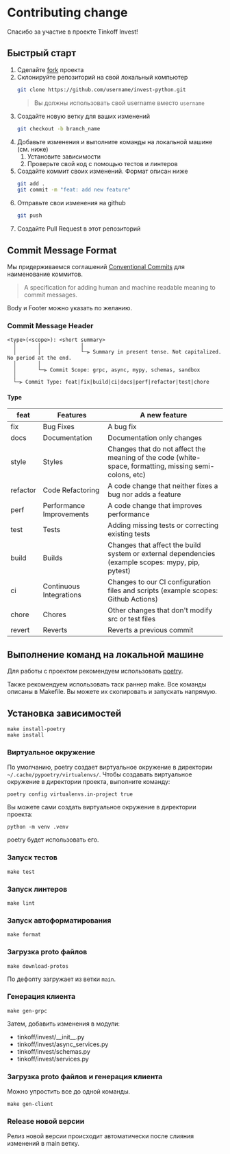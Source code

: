 # Contributing change

Спасибо за участие в проекте Tinkoff Invest!

## Быстрый старт

1. Сделайте [fork](https://github.com/RussianInvestments/invest-python/fork) проекта
2. Склонируйте репозиторий на свой локальный компьютер
    ```bash
    git clone https://github.com/username/invest-python.git
    ```
    > Вы должны использовать свой username вместо `username`
3. Создайте новую ветку для ваших изменений
    ```bash
    git checkout -b branch_name
    ```
4. Добавьте изменения и выполните команды на локальной машине (см. ниже)
   1. Установите зависимости
   2. Проверьте свой код с помощью тестов и линтеров
5. Создайте коммит своих изменений. Формат описан ниже
    ```bash
    git add .
    git commit -m "feat: add new feature"
    ```
6. Отправьте свои изменения на github
    ```bash
    git push
    ```
7. Создайте Pull Request в этот репозиторий

## Commit Message Format

Мы придерживаемся соглашений [Conventional Commits](https://www.conventionalcommits.org/en/v1.0.0/) для наименование коммитов.

> A specification for adding human and machine readable meaning to commit messages.

Body и Footer можно указать по желанию.

### Commit Message Header

```
<type>(<scope>): <short summary>
  │       │             │
  │       │             └─⫸ Summary in present tense. Not capitalized. No period at the end.
  │       │
  │       └─⫸ Commit Scope: grpc, async, mypy, schemas, sandbox
  │
  └─⫸ Commit Type: feat|fix|build|ci|docs|perf|refactor|test|chore
```

#### Type

| feat     | Features                 | A new feature                                                                                          |
|----------|--------------------------|--------------------------------------------------------------------------------------------------------|
| fix      | Bug Fixes                | A bug fix                                                                                              |
| docs     | Documentation            | Documentation only changes                                                                             |
| style    | Styles                   | Changes that do not affect the meaning of the code (white-space, formatting, missing semi-colons, etc) |
| refactor | Code Refactoring         | A code change that neither fixes a bug nor adds a feature                                              |
| perf     | Performance Improvements | A code change that improves performance                                                                |
| test     | Tests                    | Adding missing tests or correcting existing tests                                                      |
| build    | Builds                   | Changes that affect the build system or external dependencies (example scopes: mypy, pip, pytest)      |
| ci       | Continuous Integrations  | Changes to our CI configuration files and scripts (example scopes: Github Actions)                     |
| chore    | Chores                   | Other changes that don't modify src or test files                                                      |
| revert   | Reverts                  | Reverts a previous commit                                                                              |

## Выполнение команд на локальной машине

Для работы с проектом рекомендуем использовать [poetry](https://pypi.org/project/poetry/).

Также рекомендуем использовать таск раннер make. Все команды описаны в Makefile. Вы можете их скопировать и запускать напрямую.

## Установка зависимостей

```
make install-poetry
make install
```

### Виртуальное окружение

По умолчанию, poetry создает виртуальное окружение в директории `~/.cache/pypoetry/virtualenvs/`. Чтобы создавать виртуальное окружение в директории проекта, выполните команду:

```
poetry config virtualenvs.in-project true
```

Вы можете сами создать виртуальное окружение в директории проекта:

```
python -m venv .venv
```

poetry будет использовать его.

### Запуск тестов

```
make test
```

### Запуск линтеров

```
make lint
```

### Запуск автоформатирования

```
make format
```

### Загрузка proto файлов

```
make download-protos
```

По дефолту загружает из ветки `main`.

### Генерация клиента

```
make gen-grpc
```

Затем, добавить изменения в модули:
- tinkoff/invest/\_\_init__.py
- tinkoff/invest/async_services.py
- tinkoff/invest/schemas.py
- tinkoff/invest/services.py

### Загрузка proto файлов и генерация клиента

Можно упростить все до одной команды.

```
make gen-client
```

### Release новой версии

Релиз новой версии происходит автоматически после слияния изменений в main ветку.
